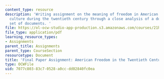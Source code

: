 ```yaml
---
content_type: resource
description: 'Writing assignment on the meaning of freedom in American politics and
  culture during the twentieth century through a close analysis of a document or small
  set of documents. '
file: https://ol-ocw-studio-app-production.s3.amazonaws.com/courses/21h-105-american-classics-fall-2002/7077c80383c70528a0ccdd02840fc0ea_am_classics_finatopic_11_02.pdf
file_type: application/pdf
learning_resource_types:
- Assignments
parent_title: Assignments
parent_type: CourseSection
resourcetype: Document
title: 'Final Paper Assignment: American Freedom in the Twentieth Century '
type: OCWFile
uid: 7077c803-83c7-0528-a0cc-dd02840fc0ea
---
```

